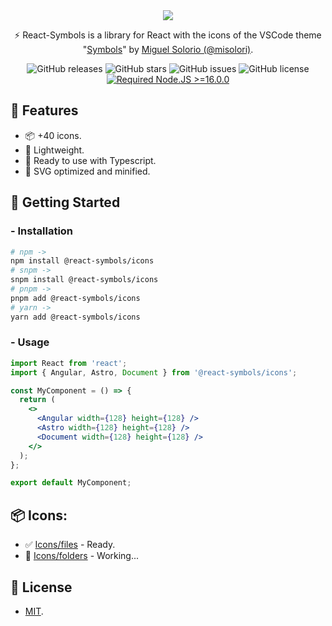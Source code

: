 <div align="center">
<a href="https://www.npmjs.com/package/@react-symbols/icons">
<img src="https://i.ibb.co/FVtQNWq/react-symbols-readme-banner.png">
</a>

<p>⚡ React-Symbols is a library for React with the icons of the VSCode theme "<a href="https://github.com/misolori/vscode-symbols" target="_blank">Symbols</a>" by <a href="https://github.com/misolori" target="_blank">Miguel Solorio (@misolori)</a>.</p>

![GitHub releases](https://img.shields.io/github/release/pheralb/react-symbols)
![GitHub stars](https://img.shields.io/github/stars/pheralb/react-symbols)
![GitHub issues](https://img.shields.io/github/issues/pheralb/react-symbols)
![GitHub license](https://img.shields.io/github/license/pheralb/react-symbols)
[![Required Node.JS >=16.0.0](https://img.shields.io/static/v1?label=node&message=%20%3E=16.0.0&logo=node.js&color=3f893e)](https://nodejs.org/about/releases)

</div>

## 🎉 Features

- 📦 +40 icons.
- 🍃 Lightweight.
- 💙 Ready to use with Typescript.
- 🧡 SVG optimized and minified.

## 🚀 Getting Started

### - Installation

```bash
# npm ->
npm install @react-symbols/icons
# snpm ->
snpm install @react-symbols/icons 
# pnpm ->
pnpm add @react-symbols/icons
# yarn ->
yarn add @react-symbols/icons
```

### - Usage

```jsx
import React from 'react';
import { Angular, Astro, Document } from '@react-symbols/icons';

const MyComponent = () => {
  return (
    <>
      <Angular width={128} height={128} />
      <Astro width={128} height={128} />
      <Document width={128} height={128} />
    </>
  );
};

export default MyComponent;
```

## 📦 Icons:

- ✅ [Icons/files](https://github.com/miguelsolorio/vscode-symbols/tree/main/src/icons/files) - Ready.
- 🧩 [Icons/folders](https://github.com/miguelsolorio/vscode-symbols/tree/main/src/icons/folders) - Working...

## 🔑 License

- [MIT](https://github.com/pheralb/react-symbols/blob/main/LICENSE).
